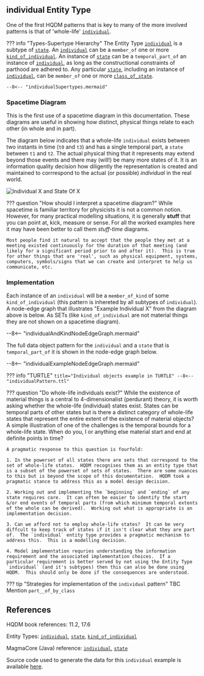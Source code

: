 ## **individual** Entity Type

One of the first HQDM patterns that is key to many of the more involved patterns is that of 'whole-life' [`individual`](https://github.com/hqdmTop/hqdmFramework/wiki/individual).  


??? info "Types-Supertype Hierarchy"
    The Entity Type [`individual`](https://github.com/hqdmTop/hqdmFramework/wiki/individual) is a subtype of [`state`](https://github.com/hqdmTop/hqdmFramework/wiki/state).  An [`individual`](https://github.com/hqdmTop/hqdmFramework/wiki/individual) can be a `member_of` one or more [`kind_of_individual`](https://github.com/hqdmTop/hqdmFramework/wiki/kind_of_individual).  An instance of [`state`](https://github.com/hqdmTop/hqdmFramework/wiki/state) can be a `temporal_part_of` an instance of [`individual`](https://github.com/hqdmTop/hqdmFramework/wiki/individual), as long as the constructional constraints of parthood are adhered to.  Any particular [`state`](https://github.com/hqdmTop/hqdmFramework/wiki/state), including an instance of [`individual`](https://github.com/hqdmTop/hqdmFramework/wiki/individual), can be `member_of` one or more [`class_of_state`](https://github.com/hqdmTop/hqdmFramework/wiki/class_of_state).

    --8<-- "individualSupertypes.mermaid"

### Spacetime Diagram

This is the first use of a spacetime diagram in this documentation.  These diagrams are useful in showing how distinct, physical things relate to each other (in whole and in part).

The diagram below indicates that a whole-life `individual` exists between two instants in time (`t0` and `t3`) and has a single temporal part, a `state` between `t1` and `t2`.  The actual physical thing that it represents may extend beyond those events and there may (will!) be many more states of it.  It is an information quality decision how diligently the representation is created and maintained to corrrespond to the actual (or possible) *individual* in the real world.

![Individual X and State Of X](../extras/source-images/individualX.svg)

??? question "How should I interpret a spacetime diagram?"
    While spacetime is familiar territory for physicists it is not a common notion.  However, for many practical modelling situations, it is generally **stuff** that you can point at, kick, measure or sense.  For all the worked examples here it may have been better to call them *stuff-time* diagrams.  

    Most people find it natural to accept that the people they met at a meeting existed continuously for the duration of that meeting (and likely for a significant period prior to and after it).  This is true for other things that are 'real', such as physical equipment, systems, computers, symbols/signs that we can create and interpret to help us communicate, etc.

### Implementation
Each instance of an `individual` will be a `member_of_kind` of some `kind_of_individual` (this pattern is inhereted by all subtypes of `individual`).  A node-edge graph that illustrates "Example Individual X" from the diagram above is below.  As SETs (like `kind_of_individual` are not material things they are not shown on a spacetime diagram).

--8<-- "individualAndKindNodeEdgeGraph.mermaid"

The full data object pattern for the `individual` and a `state` that is `temporal_part_of` it is shown in the node-edge graph below.

--8<-- "individualExampleNodeEdgeGraph.mermaid"


??? info "TURTLE"
    ``` title="Individual objects example in TURTLE"
    --8<-- "individualPattern.ttl"
    ```

??? question "Do whole-life individuals exist?"
    While the existence of material things is a central to 4-dimensionalist (perdurant) theory, it is worth asking whether the whole-life (individual) states exist.  States can be temporal parts of other states but is there a distinct category of whole-life states that represent the entire extent of the existence of material objects?  A simple illustration of one of the challenges is the temporal bounds for a whole-life state.  When do you, I or anything else material start and end at definite points in time?  

    A pragmatic response to this question is fourfold:

    1. In the powerset of all states there are sets that correspond to the set of whole-life states.  HQDM recognises them as an entity type that is a subset of the powerset of sets of states.  There are some nuances to this but is beyond the scope of this documentation.  HQDM took a pragmatic stance to address this as a model design decision.

    2. Working out and implementing the `beginning` and `ending` of any state requires care.  It can often be easier to identify the start &/or end events of temporal parts (from which minimum temporal extents of the whole can be derived).  Working out what is appropriate is an implementation decision.

    3. Can we afford not to employ whole-life states?  It can be very diffcult to keep track of states if it isn't clear what they are part of.  The `individual` entity type provides a pragmatic mechanism to address this.  This is a modelling decision.

    4. Model implementation requries understanding the information requirement and the associated implementation choices.  If a particular requirement is better served by not using the Entity Type `individual` (and it's subtypes) then this can also be done using HQDM.  This should only be done if the consequences are understood.

??? tip "Strategies for implementation of the `individual` pattern"
    TBC
    Mention `part__of_by_class`

## References

HQDM book references: 11.2, 17.6

Entity Types: [`individual`](https://github.com/hqdmTop/hqdmFramework/wiki/individual), [`state`](https://github.com/hqdmTop/hqdmFramework/wiki/state), [`kind_of_individual`](https://github.com/hqdmTop/hqdmFramework/wiki/kind_of_individual)

MagmaCore (Java) reference: [`individual`](https://github.com/gchq/MagmaCore/blob/main/hqdm/src/main/java/uk/gov/gchq/magmacore/hqdm/model/Individual.java), [`state`](https://github.com/gchq/MagmaCore/blob/main/hqdm/src/main/java/uk/gov/gchq/magmacore/hqdm/model/State.java)

Source code used to generate the data for this `individual` example is available [here](https://github.com/ClimbingAl/code-for-hqdm-patterns/blob/main/patterns/src/main/java/patterns/hqdm/individual/IndividualExample.java).
